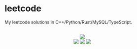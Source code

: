 # leetcode
My leetcode solutions in C++/Python/Rust/MySQL/TypeScript.

<div align="center">
<br/>
<img src="https://img.shields.io/badge/Solved-698/3205%20=%2021%25-blue.svg?style=flat-square" />
<br/>
<img src="https://img.shields.io/badge/Easy-287/808-5CB85D.svg?style=flat-square" />
<img src="https://img.shields.io/badge/Medium-322/1683-F0AE4E.svg?style=flat-square" />
<img src="https://img.shields.io/badge/Hard-89/714-D95450.svg?style=flat-square" />
</div>